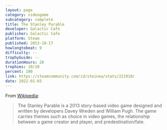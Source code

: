 ```yaml
---
layout: page
category: videogame
subcategory: complete
title: The Stanley Parable
developer: Galactic Cafe
publisher: Galactic Cafe
platform: Steam
published: 2013-10-17
howlongtobeat: 9
difficulty: --
trophyGuide: --
durationHours: 28
trophies: 10/10
percent: 100
link: https://steamcommunity.com/id/steinea/stats/221910/
date: 2022-01-03
---
```


From [Wikipedia](https://en.wikipedia.org/wiki/The_Stanley_Parable):

> The Stanley Parable is a 2013 story-based video game designed and written by developers Davey Wreden and William Pugh. The game carries themes such as choice in video games, the relationship between a game creator and player, and predestination/fate.
